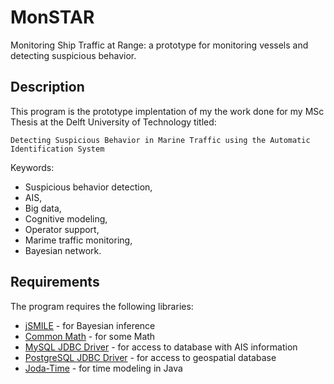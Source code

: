MonSTAR
=======
Monitoring Ship Traffic at Range: a prototype for monitoring vessels and detecting suspicious behavior.

Description
-----------
This program is the prototype implentation of my the work done for my MSc Thesis at the Delft University of Technology titled:

	Detecting Suspicious Behavior in Marine Traffic using the Automatic Identification System
	
	
Keywords: 

* Suspicious behavior detection, 
* AIS, 
* Big data, 
* Cognitive modeling, 
* Operator support, 
* Marime traffic monitoring, 
* Bayesian network.

Requirements
------------
The program requires the following libraries:

* [jSMILE](http://genie.sis.pitt.edu/wiki/Introduction_to_jSMILE) - for Bayesian inference
* [Common Math](http://commons.apache.org/proper/commons-math/) - for some Math
* [MySQL JDBC Driver](http://dev.mysql.com/downloads/connector/j/) - for access to database with AIS information
* [PostgreSQL JDBC Driver](http://jdbc.postgresql.org/) - for access to geospatial database
* [Joda-Time](http://www.joda.org/joda-time/) - for time modeling in Java